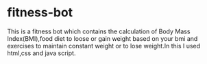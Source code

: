 # fitness-bot
This is a fitness bot which contains the calculation of Body Mass Index(BMI),food diet to loose or gain weight based on your bmi and exercises to maintain constant weight or to lose weight.In this I used html,css and java script.
